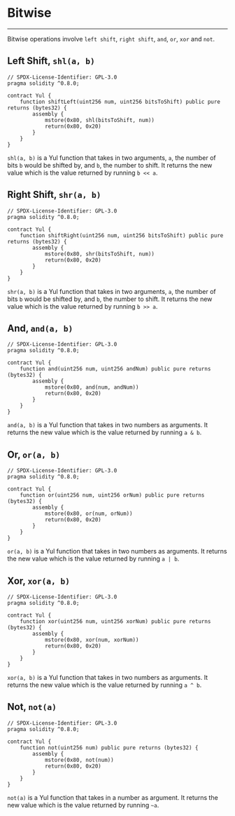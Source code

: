 # Bitwise

---

Bitwise operations involve `left shift`, `right shift`, `and`, `or`, `xor` and `not`.

## Left Shift, `shl(a, b)`

```solidity
// SPDX-License-Identifier: GPL-3.0
pragma solidity ^0.8.0;

contract Yul {
    function shiftLeft(uint256 num, uint256 bitsToShift) public pure returns (bytes32) {
        assembly {
            mstore(0x80, shl(bitsToShift, num))
            return(0x80, 0x20)
        }
    }
}
```
`shl(a, b)` is a Yul function that takes in two arguments, `a`, the number of bits `b` would be shifted by, and `b`, the number to shift. It returns the new value which is the value returned by running `b << a`.

## Right Shift, `shr(a, b)`

```solidity
// SPDX-License-Identifier: GPL-3.0
pragma solidity ^0.8.0;

contract Yul {
    function shiftRight(uint256 num, uint256 bitsToShift) public pure returns (bytes32) {
        assembly {
            mstore(0x80, shr(bitsToShift, num))
            return(0x80, 0x20)
        }
    }
}
```

`shr(a, b)` is a Yul function that takes in two arguments, `a`, the number of bits `b` would be shifted by, and `b`, the number to shift. It returns the new value which is the value returned by running `b >> a`.

## And, `and(a, b)`

```solidity
// SPDX-License-Identifier: GPL-3.0
pragma solidity ^0.8.0;

contract Yul {
    function and(uint256 num, uint256 andNum) public pure returns (bytes32) {
        assembly {
            mstore(0x80, and(num, andNum))
            return(0x80, 0x20)
        }
    }
}
```

`and(a, b)` is a Yul function that takes in two numbers as arguments. It returns the new value which is the value returned by running `a & b`.

## Or, `or(a, b)`

```solidity
// SPDX-License-Identifier: GPL-3.0
pragma solidity ^0.8.0;

contract Yul {
    function or(uint256 num, uint256 orNum) public pure returns (bytes32) {
        assembly {
            mstore(0x80, or(num, orNum))
            return(0x80, 0x20)
        }
    }
}
```

`or(a, b)` is a Yul function that takes in two numbers as arguments. It returns the new value which is the value returned by running `a | b`.

## Xor, `xor(a, b)`

```solidity
// SPDX-License-Identifier: GPL-3.0
pragma solidity ^0.8.0;

contract Yul {
    function xor(uint256 num, uint256 xorNum) public pure returns (bytes32) {
        assembly {
            mstore(0x80, xor(num, xorNum))
            return(0x80, 0x20)
        }
    }
}
```

`xor(a, b)` is a Yul function that takes in two numbers as arguments. It returns the new value which is the value returned by running `a ^ b`.

## Not, `not(a)`

```solidity
// SPDX-License-Identifier: GPL-3.0
pragma solidity ^0.8.0;

contract Yul {
    function not(uint256 num) public pure returns (bytes32) {
        assembly {
            mstore(0x80, not(num))
            return(0x80, 0x20)
        }
    }
}
```

`not(a)` is a Yul function that takes in a number as argument. It returns the new value which is the value returned by running `~a`.